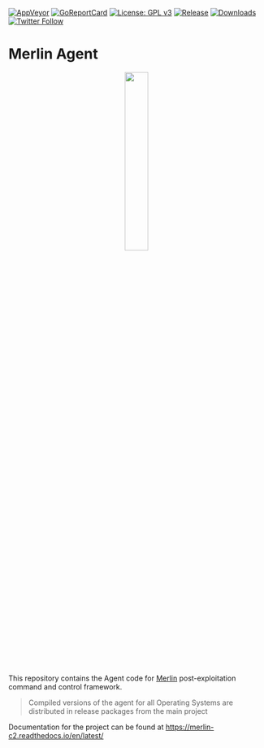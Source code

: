[![AppVeyor](https://ci.appveyor.com/api/projects/status/github/Ne0nd0g/merlin-agent?branch=master&svg=true)](https://ci.appveyor.com/project/Ne0nd0g/merlin-agent)
[![GoReportCard](https://goreportcard.com/badge/github.com/ne0nd0g/merlin-agent)](https://goreportcard.com/badge/github.com/ne0nd0g/merlin-agent)
[![License: GPL v3](https://img.shields.io/badge/License-GPL%20v3-blue.svg)](https://www.gnu.org/licenses/gpl-3.0)
[![Release](https://img.shields.io/github/release/Ne0nd0g/merlin-agent.svg)](https://github.com/Ne0nd0g/merlin-agent/releases/latest)
[![Downloads](https://img.shields.io/github/downloads/Ne0nd0g/merlin-agent/total.svg)](https://github.com/Ne0nd0g/merlin-agent/releases)
[![Twitter Follow](https://img.shields.io/twitter/follow/merlin_c2.svg?style=social&label=Follow)](https://twitter.com/merlin_c2)

# Merlin Agent

<p align="center">
  <img src="https://i.imgur.com/4iKuvuj.jpg" height="30%" width="30%">
</p>

This repository contains the Agent code for [Merlin](https://github.com/Ne0nd0g/merlin) post-exploitation command and 
control framework.

> Compiled versions of the agent for all Operating Systems are distributed in release packages from the main project

Documentation for the project can be found at https://merlin-c2.readthedocs.io/en/latest/
